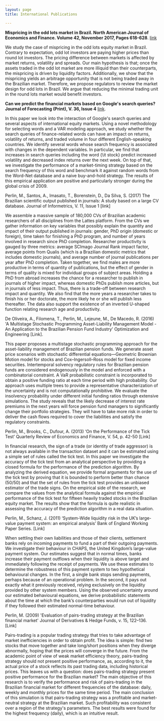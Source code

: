```yaml
---
layout: page
title: International Publications

---
```


**Mispricing in the odd lots market in Brazil. North American Journal of Economics and Finance. Volume 42, November 2017, Pages 618-628**. [link](http://www.sciencedirect.com/science/article/pii/S1062940817302127)

We study the case of mispricing in the odd lots equity market in Brazil. Contrary to expectation, odd lot investors are paying higher prices than round lot investors. The pricing difference between markets is affected by market returns, volatility and spreads. Our main hypothesis is that; once the assets traded in the odd lot market are more illiquid than their counterparts, the mispricing is driven by liquidity factors. Additionally, we show that the mispricing yields an arbitrage opportunity that is not being traded away in the Brazilian market. Therefore, we propose regulators to review the market design for odd lots in Brazil. We argue that reducing the minimal trading unit in the round lots market would benefit investors.


**Can we predict the financial markets based on Google's search queries? Journal of Forecasting (Print),  V. 36, Issue 4** [link](http://onlinelibrary.wiley.com/doi/10.1002/for.2446/abstract).

In this paper we look into the interaction of Google's search queries and several aspects of international equity markets. Using a novel methodology for selecting words and a VAR modeling approach, we study whether the search queries of finance-related words can have an impact on returns, volatility of returns, and traded volume in four different English-speaking countries. We identify several words whose search frequency is associated with changes in the dependent variables. In particular, we find that increases in search queries including the word {\it stock} predict increased volatility and decreased index returns over the next week. On top of that, we investigate the performance of a market-timing strategy based on the search frequency of this word and benchmark it against random words from the Word-Net database and a naive buy-and-hold strategy. The results of this empirical application are positive and particularly stronger during the global crisis of 2009.


Perlin, M., Santos, A., Imasato, T., Borenstein, D., Da Silva, S. (2017) The Brazilian scientific output published in journals: A study based on a large CV database. Journal of Informetrics, V. 11, Issue 1 [link]

We assemble a massive sample of 180,000 CVs of Brazilian academic researchers of all disciplines from the Lattes platform. From the CVs we gather information on key variables that possibly explain the quantity and impact of their output published in journals: gender, PhD origin (domestic or foreign), time taken for finishing a PhD program, and number of years involved in research since PhD completion. Researcher productivity is gauged by three metrics: average SCImago Journal Rank impact factor, average points from Qualis (which is a Brazilian domestic metrics that includes domestic journals), and average number of journal publications per year after PhD completion. Taken together, we find males are more productive in terms of quantity of publications, but the effect of gender in terms of quality is mixed for individual groups of subject areas. Holding a PhD from abroad increases the chance for a researcher to publish in journals of higher impact, whereas domestic PhDs publish more articles, but in journals of less impact. Thus, there is a trade-off between research impact and quantity. We also find that the more years a researcher takes to finish his or her doctorate, the more likely he or she will publish less thereafter. The data also support the existence of an inverted U-shaped function relating research age and productivity.



De Oliveira, A., Filomena, T., Perlin, M., Lejeune, M., De Macedo, R. (2016) 'A Multistage Stochastic Programming Asset-Liability Management Model - An Application to the Brazilian Pension Fund Industry' Optimization and Engineering [Link].

This paper proposes a multistage stochastic programming approach for the asset-liability management of Brazilian pension funds. We generate asset price scenarios with stochastic differential equations—Geometric Brownian Motion model for stocks and Cox–Ingersoll–Ross model for fixed income securities. Intertemporal solvency regulatory rules for Brazilian pension funds are considered endogenously in the model and enforced with a combinatorial constraint. A VaR probabilistic constraint is incorporated to obtain a positive funding ratio at each time period with high probability. Our approach uses multiple trees to provide a representative characterization of the uncertainty and is not computationally prohibitive. We evaluate the insolvency probability under different initial funding ratios through extensive simulations. The study reveals that the likely decrease of interest rate premiums in the next years will force pension fund managers to significantly change their portfolio strategies. They will have to take more risk in order to deliver the cash flows required to cover the liabilities and satisfy the regulatory constraints.



Perlin, M., Brooks, C., Dufour, A. (2013) ‘On the Performance of the Tick Test’ Quarterly Review of Economics and Finance, V. 54, p. 42-50 [Link]

In financial research, the sign of a trade (or identity of trade aggressor) is not always available in the transaction dataset and it can be estimated using a simple set of rules called the tick test. In this paper we investigate the accuracy of the tick test from an analytical perspective by providing a closed formula for the performance of the prediction algorithm. By analyzing the derived equation, we provide formal arguments for the use of the tick test by proving that it is bounded to perform better than chance (50/50) and that the set of rules from the tick test provides an unbiased estimator of the trade signs. On the empirical side of the research, we compare the values from the analytical formula against the empirical performance of the tick test for fifteen heavily traded stocks in the Brazilian equity market. The results show that the formula is quite realistic in assessing the accuracy of the prediction algorithm in a real data situation.



Perlin, M., Schanz, J. (2011) ‘System-Wide liquidity risk in the UK’s large-value payment system: an empirical analysis’ Bank of England Working Paper Series. [Link]

When settling their own liabilities and those of their clients, settlement banks rely on incoming payments to fund a part of their outgoing payments. We investigate their behaviour in CHAPS, the United Kingdom’s large-value payment system. Our estimates suggest that in normal times, banks increase their payment outflows when their liquidity is above target and immediately following the receipt of payments. We use these estimates to determine the robustness of this payment system to two hypothetical behavioural changes. In the first, a single bank stops sending payments, perhaps because of an operational problem. In the second, it pays out exactly what it previously received, relying exclusively on the liquidity provided by other system members. Using the observed uncertainty around our estimated behavioural equations, we derive probabilistic statements about the time at which the bank’s counterparties would run out of liquidity if they followed their estimated normal-time behaviour.



Perlin, M. (2009) 'Evaluation of pairs-trading strategy at the Brazilian financial market' Journal of Derivatives & Hedge Funds, v. 15, 122–136. [Link]

Pairs-trading is a popular trading strategy that tries to take advantage of market inefficiencies in order to obtain profit. The idea is simple: find two stocks that move together and take long/short positions when they diverge abnormally, hoping that the prices will converge in the future. From the academic point of view of weak market efficiency theory, pairs-trading strategy should not present positive performance, as, according to it, the actual price of a stock reflects its past trading data, including historical prices. This leaves us with a question: does pairs-trading strategy present positive performance for the Brazilian market? The main objective of this research is to verify the performance and risk of pairs-trading in the Brazilian financial market for different frequencies of the database: daily, weekly and monthly prices for the same time period. The main conclusion of this simulation is that pairs-trading strategy was a profitable and market-neutral strategy at the Brazilian market. Such profitability was consistent over a region of the strategy's parameters. The best results were found for the highest frequency (daily), which is an intuitive result.

